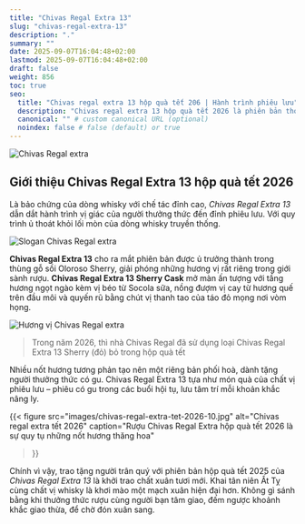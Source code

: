 ```yaml
---
title: "Chivas Regal Extra 13"
slug: "chivas-regal-extra-13"
description: "."
summary: ""
date: 2025-09-07T16:04:48+02:00
lastmod: 2025-09-07T16:04:48+02:00
draft: false
weight: 856
toc: true
seo:
  title: "Chivas regal extra 13 hộp quà tết 206 | Hành trình phiêu lưu" # custom title (optional)
  description: "Chivas regal extra 13 hộp quà tết 2026 là phiên bản thoát khỏi lối tư duy truyền thống, với hương vị ngọt ngào của táo đỏ" # custom description (recommended)
  canonical: "" # custom canonical URL (optional)
  noindex: false # false (default) or true
---
```



![Chivas Regal extra](images/chivas-regal-extra.jpg  "Chivas Regal extra hộp quà tết 2026")

## Giới thiệu Chivas Regal Extra 13 hộp quà tết 2026

Là bảo chứng của dòng whisky với chế tác đỉnh cao, _Chivas Regal Extra 13_ dẫn dắt hành trình vị giác của người thưởng thức đến đỉnh phiêu lưu. Với quy trình ủ thoát khỏi lối mòn của dòng whisky truyền thống.

![Slogan Chivas Regal extra](images/slogan-chivas-regal-extra.jpg  "Slogan: Quy tụ những nốt hương thăng hoa")

**Chivas Regal Extra 13** cho ra mắt phiên bản được ủ trưởng thành trong thùng gỗ sồi Oloroso Sherry, giải phóng những hương vị rất riêng trong giới sành rượu. **Chivas Regal Extra 13 Sherry Cask** mở màn ấn tượng với tầng hương ngọt ngào kèm vị béo từ Socola sữa, nồng đượm vị cay từ hương quế trên đầu môi và quyến rũ bằng chút vị thanh tao của táo đỏ mọng nơi vòm họng.

![Hương vị Chivas Regal extra](images/thuong-vi-chivas-regal-extra.jpg "thưởng vị Chivas Regal Extra")

> Trong năm 2026, thì nhà Chivas Regal đã sử dụng loại Chivas Regal Extra 13 Sherry (đỏ) bỏ trong hộp quà tết

Nhiều nốt hương tương phản tạo nên một riêng bản phối hoà, dành tặng người thưởng thức có gu. Chivas Regal Extra 13 tựa như món quà của chất vị phiêu lưu – phiêu có gu trong các buổi hội tụ, lưu tâm trí mỗi khoản khắc nâng ly.

{{< figure
  src="images/chivas-regal-extra-tet-2026-10.jpg"
  alt="Chivas regal extra tết 2026"
  caption="Rượu Chivas Regal Extra hộp quà tết 2026 là sự quy tụ những nốt hương thăng hoa"
>}}

Chính vì vậy, trao tặng người trân quý với phiên bản hộp quà tết 2025 của _Chivas Regal Extra 13_ là khởi trao chất xuân tươi mới. Khai tân niên Ất Tỵ cùng chất vị whisky là khơi mào một mạch xuân hiện đại hơn. Không gì sánh bằng khi thưởng thức rượu cùng người bạn tâm giao, đếm ngược khoảnh khắc giao thừa, để chờ đón xuân sang.


